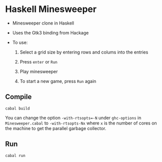 # Haskell Minesweeper

- Minesweeper clone in Haskell

- Uses the Gtk3 binding from Hackage

- To use:
	1. Select a grid size by entering rows and colums into the entries

	2. Press `enter` or `Run`

	3. Play minesweeper

	4. To start a new game, press `Run` again

## Compile
`cabal build`

You can change the option `-with-rtsopts=-N` under `ghc-options` in `Minesweeper.cabal`
to `-with-rtsopts-Nx` where `x` is the number of cores on the machine to get the parallel
garbage collector.

## Run
`cabal run`
